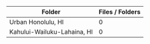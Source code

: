 | Folder                      |   Files / Folders |
|-----------------------------|-------------------|
| Urban Honolulu, HI          |                 0 |
| Kahului-Wailuku-Lahaina, HI |                 0 |